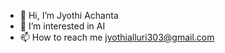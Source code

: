 - 👋 Hi, I’m Jyothi Achanta
- 👀 I’m interested in AI
- 📫 How to reach me jyothialluri303@gmail.com


<!---
Jyothi303/Jyothi303 is a ✨ special ✨ repository because its `README.md` (this file) appears on your GitHub profile.
You can click the Preview link to take a look at your changes.
--->
